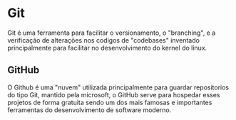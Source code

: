# Git
Git é uma ferramenta para facilitar o versionamento, o "branching", e a verificação de alterações nos codigos de "codebases" inventado principalmente para facilitar no desenvolvimento do kernel do linux.

## GitHub
O Github é uma "nuvem" utilizada principalmente para guardar repositorios do tipo Git, mantido pela microsoft, o GitHub serve para hospedar esses projetos de forma gratuita sendo um dos mais famosas e importantes ferramentas do desenvolvimento de software moderno.
